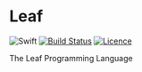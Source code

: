 # Leaf

![Swift](http://img.shields.io/badge/swift-4.0-brightgreen.svg)
[![Build Status](https://travis-ci.org/leaf-lang/leaf.svg?branch=master)](https://travis-ci.org/leaf-lang/leaf)
[![Licence](https://img.shields.io/badge/license-Apache--2.0-blue.svg)](https://github.com/leaf-lang/leaf/blob/master/LICENSE)

The Leaf Programming Language
